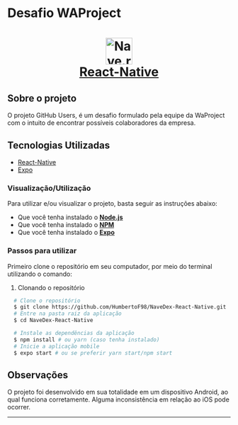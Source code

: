 # Desafio WAProject

<h1 align="center">
    <img alt="Nave.rs" src="assets/nave.png" height="60px" />
    <br/>
   <a href="https://reactnative.dev/docs/getting-started" target="_blank" rel="noopener">React-Native</a> 
</h1>

## Sobre o projeto

O projeto GitHub Users, é um desafio formulado pela equipe da WaProject com o intuito
de encontrar possíveis colaboradores da empresa.

## Tecnologias Utilizadas

- <a href="https://reactnative.dev/" target="_blank" rel="noopener">React-Native</a>
- <a href="https://docs.expo.io/get-started/installation/" target="_blank" rel="noopener">Expo</a>

### Visualização/Utilização

Para utilizar e/ou visualizar o projeto, basta seguir as instruções abaixo:

- Que você tenha instalado o **<a href="https://nodejs.org/en/" target="_blank" rel="noopener">Node.js</a>**
- Que você tenha instalado o **<a href="https://www.npmjs.com/" target="_blank" rel="noopener">NPM</a>**
- Que você tenha instalado o **<a href="https://docs.expo.io/get-started/installation/" target="_blank" rel="noopener">Expo</a>**

### Passos para utilizar

Primeiro clone o repositório em seu computador, por meio do terminal utilizando o comando:

1. Clonando o repositório

```sh
  # Clone o repositório
  $ git clone https://github.com/HumbertoF98/NaveDex-React-Native.git
  # Entre na pasta raiz da aplicação
  $ cd NaveDex-React-Native
```

```sh
  # Instale as dependências da aplicação
  $ npm install # ou yarn (caso tenha instalado)
  # Inicie a aplicação mobile
  $ expo start # ou se preferir yarn start/npm start
```

## Observações

O projeto foi desenvolvido em sua totalidade em um dispositivo Android,
ao qual funciona corretamente. Alguma inconsistência em relação ao iOS pode ocorrer.

---
